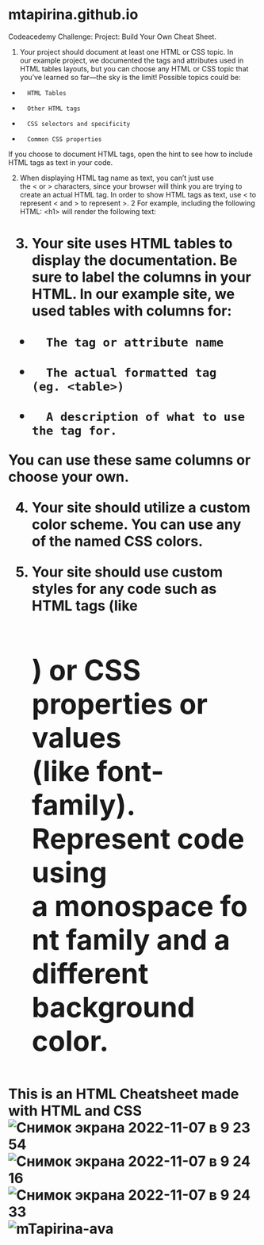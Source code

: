 # mtapirina.github.io
Codeacedemy Challenge: Project: Build Your Own Cheat Sheet.

1. Your project should document at least one HTML or CSS topic. In our example project, we documented the tags and attributes used in HTML tables layouts, but you can choose any HTML or CSS topic that you’ve learned so far—the sky is the limit!
Possible topics could be:
* 		HTML Tables
* 		Other HTML tags
* 		CSS selectors and specificity
* 		Common CSS properties
If you choose to document HTML tags, open the hint to see how to include HTML tags as text in your code.

2. When displaying HTML tag name as text, you can’t just use the < or > characters, since your browser will think you are trying to create an actual HTML tag. In order to show HTML tags as text, use &lt; to represent < and &gt; to represent >.
 2 For example, including the following HTML:
&lt;h1&gt;
will render the following text:
<h1>

3. Your site uses HTML tables to display the documentation. Be sure to label the columns in your HTML.
In our example site, we used tables with columns for:
* 		The tag or attribute name
* 		The actual formatted tag (eg. <table>)
* 		A description of what to use the tag for.
You can use these same columns or choose your own.

4. Your site should utilize a custom color scheme. You can use any of the named CSS colors.

5. Your site should use custom styles for any code such as HTML tags (like <h1>) or CSS properties or values (like font-family). Represent code using a monospace font family and a different background color.


This is an HTML Cheatsheet made with HTML and CSS
![Снимок экрана 2022-11-07 в 9 23 54](https://user-images.githubusercontent.com/116927372/200290152-9af4e14a-faa0-4133-aa31-4c43dc662d7e.png)
![Снимок экрана 2022-11-07 в 9 24 16](https://user-images.githubusercontent.com/116927372/200290164-ded1daf3-f19e-4c16-8048-4d69f2512ce2.png)
![Снимок экрана 2022-11-07 в 9 24 33](https://user-images.githubusercontent.com/116927372/200290173-39003d4f-80d6-4b25-abe9-1466849e7d6a.png)
![mTapirina-ava](https://user-images.githubusercontent.com/116927372/200290253-2ed59c7e-7c92-4573-8454-1aa8b1a921df.png)
